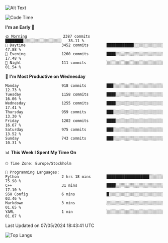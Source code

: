 ![Alt Text](https://media.tenor.com/3Gehha8RO-sAAAAC/goose-dance.gif)

<!--START_SECTION:waka-->
![Code Time](http://img.shields.io/badge/Code%20Time-143%20hrs%207%20mins-blue)

**I'm an Early 🐤** 

```text
🌞 Morning                2387 commits        ████████░░░░░░░░░░░░░░░░░   33.11 % 
🌆 Daytime                3452 commits        ████████████░░░░░░░░░░░░░   47.88 % 
🌃 Evening                1260 commits        ████░░░░░░░░░░░░░░░░░░░░░   17.48 % 
🌙 Night                  111 commits         ░░░░░░░░░░░░░░░░░░░░░░░░░   01.54 % 
```
📅 **I'm Most Productive on Wednesday** 

```text
Monday                   918 commits         ███░░░░░░░░░░░░░░░░░░░░░░   12.73 % 
Tuesday                  1158 commits        ████░░░░░░░░░░░░░░░░░░░░░   16.06 % 
Wednesday                1255 commits        ████░░░░░░░░░░░░░░░░░░░░░   17.41 % 
Thursday                 959 commits         ███░░░░░░░░░░░░░░░░░░░░░░   13.30 % 
Friday                   1202 commits        ████░░░░░░░░░░░░░░░░░░░░░   16.67 % 
Saturday                 975 commits         ███░░░░░░░░░░░░░░░░░░░░░░   13.52 % 
Sunday                   743 commits         ███░░░░░░░░░░░░░░░░░░░░░░   10.31 % 
```


📊 **This Week I Spent My Time On** 

```text
🕑︎ Time Zone: Europe/Stockholm

💬 Programming Languages: 
Python                   2 hrs 18 mins       ███████████████████░░░░░░   75.98 % 
C++                      31 mins             ████░░░░░░░░░░░░░░░░░░░░░   17.10 % 
SSH Config               6 mins              █░░░░░░░░░░░░░░░░░░░░░░░░   03.46 % 
Markdown                 3 mins              ░░░░░░░░░░░░░░░░░░░░░░░░░   01.65 % 
YAML                     1 min               ░░░░░░░░░░░░░░░░░░░░░░░░░   01.07 % 
```


 Last Updated on 07/05/2024 18:43:41 UTC
<!--END_SECTION:waka-->

![Top Langs](https://github-readme-stats-rose-phi.vercel.app/api/top-langs/?username=jxncted\&layout=compact&hide=c,assembly,jupyter%20notebook)
